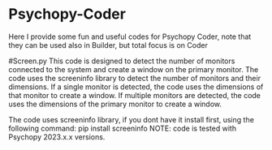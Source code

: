 # Psychopy-Coder
Here I provide some fun and useful codes for Psychopy Coder, note that they can be used also in Builder, but total focus is on Coder

#Screen.py
This code is designed to detect the number of monitors connected to the system and create a window on the primary monitor.
The code uses the screeninfo library to detect the number of monitors and their dimensions. 
If a single monitor is detected, the code uses the dimensions of that monitor to create a window. 
If multiple monitors are detected, the code uses the dimensions of the primary monitor to create a window.

The code uses screeninfo library, if you dont have it install first, using the following command:
pip install screeninfo
NOTE: code is tested with Psychopy 2023.x.x versions.
